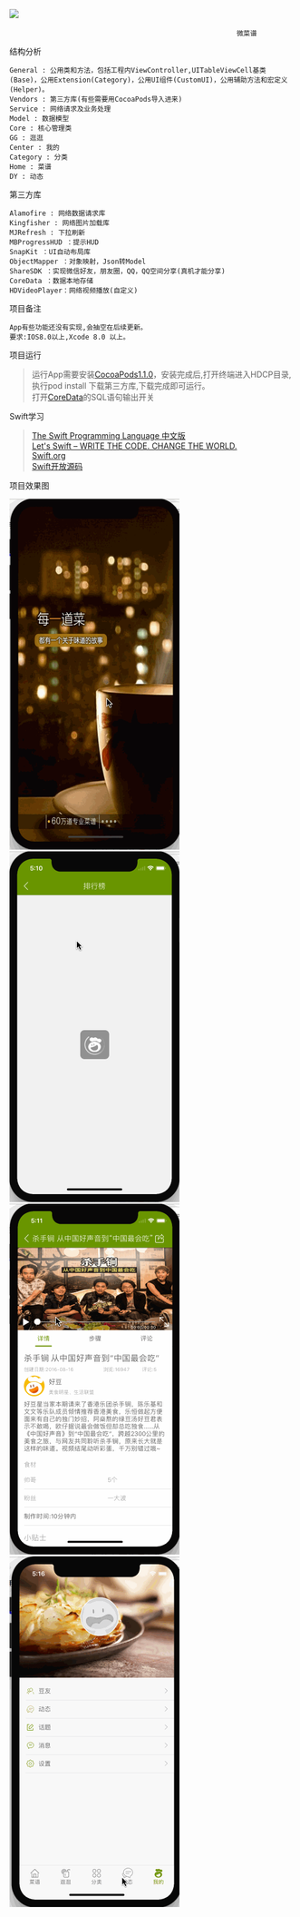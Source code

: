 ![](https://camo.githubusercontent.com/f0604df64b4db3dad5b2a23439b9c253abedeae3/68747470733a2f2f696d672e736869656c64732e696f2f62616467652f53776966742d332e302d6f72616e67652e737667)<br/>

                                                            微菜谱

结构分析

    General : 公用类和方法，包括工程内ViewController,UITableViewCell基类(Base)，公用Extension(Category)，公用UI组件(CustomUI)，公用辅助方法和宏定义(Helper)。
    Vendors : 第三方库(有些需要用CocoaPods导入进来)
    Service : 网络请求及业务处理
    Model : 数据模型
    Core : 核心管理类
    GG : 逛逛
    Center : 我的
    Category : 分类
    Home : 菜谱
    DY : 动态

第三方库

    Alamofire : 网络数据请求库
    Kingfisher : 网络图片加载库
    MJRefresh : 下拉刷新
    MBProgressHUD ：提示HUD
    SnapKit ：UI自动布局库
    ObjectMapper ：对象映射，Json转Model
    ShareSDK ：实现微信好友，朋友圈，QQ，QQ空间分享(真机才能分享)
    CoreData ：数据本地存储
    HDVideoPlayer：网络视频播放(自定义)

项目备注

    App有些功能还没有实现,会抽空在后续更新。
    要求:IOS8.0以上,Xcode 8.0 以上。

项目运行

  > 运行App需要安装[CocoaPods1.1.0](http://www.cnblogs.com/wayne23/p/3912882.html)，安装完成后,打开终端进入HDCP目录,执行pod install 下载第三方库,下载完成即可运行。<br/> 
  > 打开[CoreData](http://blog.csdn.net/likendsl/article/details/16160677)的SQL语句输出开关<br/> 

Swift学习

  > [The Swift Programming Language 中文版](http://wiki.jikexueyuan.com/project/swift/)<br/> 
  > [Let's Swift – WRITE THE CODE. CHANGE THE WORLD.](http://letsswift.com/)<br/> 
  > [Swift.org](https://swift.org/)<br/> 
  > [Swift开放源码](https://github.com/apple/swift)<br/> 

项目效果图 

   ![](https://github.com/AlbertXYZ/HDCP/raw/master/Images/gif001.gif) ![](https://github.com/AlbertXYZ/HDCP/raw/master/Images/gif002.gif)  ![](https://github.com/AlbertXYZ/HDCP/raw/master/Images/gif003.gif)   ![](https://github.com/AlbertXYZ/HDCP/raw/master/Images/gif004.gif) 

